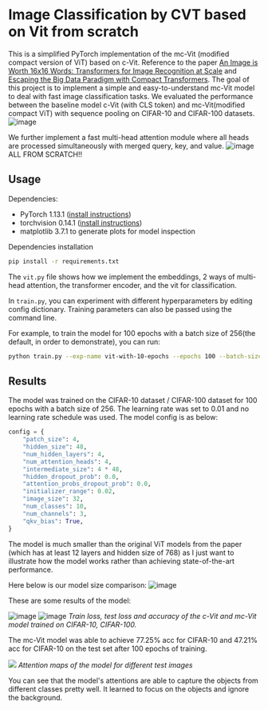 # Image Classification by CVT based on Vit from scratch

This is a simplified PyTorch implementation of the mc-Vit (modified compact version of ViT) based on c-Vit. Reference to the paper [An Image is Worth 16x16 Words: Transformers for Image Recognition at Scale](https://arxiv.org/abs/2010.11929) and [Escaping the Big Data Paradigm with Compact Transformers](https://arxiv.org/abs/2104.05704v4). 
The goal of this project is to implement a simple and easy-to-understand mc-Vit model to deal with fast image classification tasks. We evaluated the performance between the baseline model c-Vit (with CLS token) and mc-Vit(modified compact ViT) with sequence pooling on CIFAR-10 and CIFAR-100 datasets. 
![image](https://github.com/user-attachments/assets/f082ecb6-8bdd-44d0-b68b-1bc0cba348c2)

We further implement a fast multi-head attention module where all heads are processed simultaneously with merged query, key, and value.
![image](https://github.com/user-attachments/assets/25fdb3d8-de1a-4344-9b3e-8258e924847f)
ALL FROM SCRATCH!!

## Usage

Dependencies:
- PyTorch 1.13.1 ([install instructions](https://pytorch.org/get-started/locally/))
- torchvision 0.14.1 ([install instructions](https://pytorch.org/get-started/locally/))
- matplotlib 3.7.1 to generate plots for model inspection

Dependencies installation
```bash
pip install -r requirements.txt
```

The `vit.py` file shows how we implement the embeddings, 2 ways of multi-head attention, the transformer encoder, and the vit for classification. 

In `train.py`, you can experiment with different hyperparameters by editing config dictionary. Training parameters can also be passed using the command line.

For example, to train the model for 100 epochs with a batch size of 256(the default, in order to demonstrate), you can run:

```bash
python train.py --exp-name vit-with-10-epochs --epochs 100 --batch-size 256
```

## Results

The model was trained on the CIFAR-10 dataset / CIFAR-100 dataset for 100 epochs with a batch size of 256. The learning rate was set to 0.01 and no learning rate schedule was used. The model config is as below:

```python
config = {
    "patch_size": 4,
    "hidden_size": 48,
    "num_hidden_layers": 4,
    "num_attention_heads": 4,
    "intermediate_size": 4 * 48,
    "hidden_dropout_prob": 0.0,
    "attention_probs_dropout_prob": 0.0,
    "initializer_range": 0.02,
    "image_size": 32,
    "num_classes": 10,
    "num_channels": 3,
    "qkv_bias": True,
}
```

The model is much smaller than the original ViT models from the paper (which has at least 12 layers and hidden size of 768) as I just want to illustrate how the model works rather than achieving state-of-the-art performance.

Here below is our model size comparison: 
![image](https://github.com/user-attachments/assets/537d9af8-be89-4a0f-ab00-1839ed30d8a4)

These are some results of the model:

![image](https://github.com/user-attachments/assets/9b1ca33d-9e34-429c-8fb0-8a24309f0146)
![image](https://github.com/user-attachments/assets/1a94ee9b-6732-4b72-9c1e-e1b9d9f0db71)
*Train loss, test loss and accuracy of the c-Vit and mc-Vit model trained on CIFAR-10, CIFAR-100.*

The mc-Vit model was able to achieve 77.25% acc for CIFAR-10 and 47.21% acc for CIFAR-10 on the test set after 100 epochs of training.

![](/assets/attention.png)
*Attention maps of the model for different test images*

You can see that the model's attentions are able to capture the objects from different classes pretty well. It learned to focus on the objects and ignore the background.


